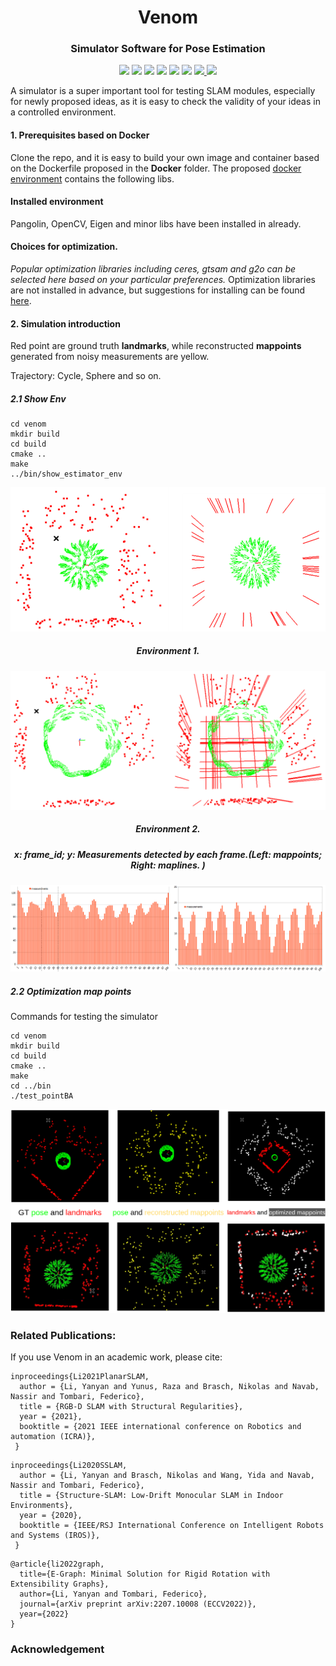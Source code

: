 <h1 align="center">
  Venom
</h1> 
<h3 align="center">
 Simulator Software for Pose Estimation
</h3>
<p align="center">
  <a href="https://eccv2022.ecva.net"><img src="https://img.shields.io/badge/ECCV-2022-4b44ce.svg"></a>
  <a href="https://arxiv.org/pdf/2207.10008.pdf"><img src="http://img.shields.io/badge/Paper-PDF-red.svg"></a>
  <a href="https://TOOD"><img src="https://img.shields.io/badge/Video-ECCV-green.svg"></a>
  <a href="https://arxiv.org/pdf/2010.07997.pdf"><img src="https://img.shields.io/badge/ICRA-2021-4b44ce.svg"></a>
  <a href="https://arxiv.org/pdf/2008.01963.pdf"><img src="https://img.shields.io/badge/RAL-2020-4b44ce.svg"></a>
  <a href="https://medium.com/@mgalkin/knowledge-graphs-iclr-2020-f555c8ef10e3"><img src="http://img.shields.io/badge/Blog-Medium-B31B1B.svg"></a>
  <a href="https://">
    <img src="https://img.shields.io/badge/License-Apache%202.0-blue.svg">
  </a>
    <a href="https://github.com/yanyan-li/VENOM/blob/master/version.md"><img src="https://img.shields.io/badge/Version-0.01-green.svg"></a>
</p>


A simulator is a super important tool for testing SLAM modules, especially for newly proposed ideas, as it is easy to check the validity of your ideas in a controlled environment.

#### 1. Prerequisites based on Docker 

Clone the repo, and it is easy to build your own image and container based on the Dockerfile proposed in the **Docker** folder.
The proposed [docker environment](Docker/readme.md) contains the following  libs.
#### Installed environment
Pangolin, OpenCV, Eigen and minor libs have been installed in already.  

#### Choices for optimization.
*Popular optimization libraries including ceres, gtsam and g2o can be selected here based on your particular preferences.* 
Optimization libraries are not installed in advance, but suggestions for installing can be found  [here](thirdparty/readme.md).

#### 2. Simulation introduction 

Red point are ground truth **landmarks**, while reconstructed **mappoints** generated from noisy measurements are yellow. 

Trajectory: Cycle, Sphere and so on.

##### 2.1 Show Env

```
cd venom
mkdir build
cd build 
cmake ..
make
../bin/show_estimator_env 
```


![env](images/env.png)

<h5 align="center">
    Environment 1.
</h5> 




![env2](images/env2.png)

<h5 align="center">
    Environment 2.
</h5> 
<h5 align="center">
    x: frame_id; y: Measurements detected by each frame.(Left: mappoints; Right: maplines. )
</h5> 

![](images/line-point-meas.png)

##### 2.2 Optimization map points 

Commands for testing the simulator

```
cd venom
mkdir build
cd build
cmake ..
make
cd ../bin
./test_pointBA
```

![environment](images/environment.png)



### Related Publications:

If you use Venom in an academic work, please cite:

```
inproceedings{Li2021PlanarSLAM,
  author = {Li, Yanyan and Yunus, Raza and Brasch, Nikolas and Navab, Nassir and Tombari, Federico},
  title = {RGB-D SLAM with Structural Regularities},
  year = {2021},
  booktitle = {2021 IEEE international conference on Robotics and automation (ICRA)},
 }
```
```
inproceedings{Li2020SSLAM,
  author = {Li, Yanyan and Brasch, Nikolas and Wang, Yida and Navab, Nassir and Tombari, Federico},
  title = {Structure-SLAM: Low-Drift Monocular SLAM in Indoor Environments},
  year = {2020},
  booktitle = {IEEE/RSJ International Conference on Intelligent Robots and Systems (IROS)},
 }
```

```
@article{li2022graph,
  title={E-Graph: Minimal Solution for Rigid Rotation with Extensibility Graphs},
  author={Li, Yanyan and Tombari, Federico},
  journal={arXiv preprint arXiv:2207.10008 (ECCV2022)},
  year={2022}
}
```



### Acknowledgement

